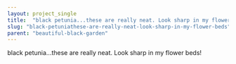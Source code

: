 ```yaml
---
layout: project_single
title:  "black petunia...these are really neat. Look sharp in my flower beds!"
slug: "black-petuniathese-are-really-neat-look-sharp-in-my-flower-beds"
parent: "beautiful-black-garden"
---
```

black petunia...these are really neat. Look sharp in my flower beds!